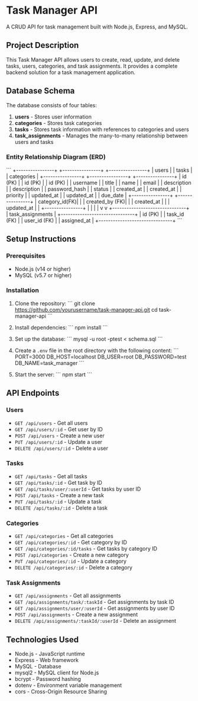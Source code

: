 # Task Manager API

A CRUD API for task management built with Node.js, Express, and MySQL.

## Project Description

This Task Manager API allows users to create, read, update, and delete tasks, users, categories, and task assignments. It provides a complete backend solution for a task management application.

## Database Schema

The database consists of four tables:

1. **users** - Stores user information
2. **categories** - Stores task categories
3. **tasks** - Stores task information with references to categories and users
4. **task_assignments** - Manages the many-to-many relationship between users and tasks

### Entity Relationship Diagram (ERD)

\`\`\`
+----------------+       +----------------+       +----------------+
|     users      |       |     tasks      |       |   categories   |
+----------------+       +----------------+       +----------------+
| id (PK)        |       | id (PK)        |       | id (PK)        |
| username       |       | title          |       | name           |
| email          |       | description    |       | description    |
| password_hash  |       | status         |       | created_at     |
| created_at     |       | priority       |       | updated_at     |
| updated_at     |       | due_date       |       +----------------+
+----------------+       | category_id(FK)|
        |                | created_by (FK)|
        |                | created_at     |
        |                | updated_at     |
        |                +----------------+
        |                        |
        |                        |
        v                        v
+-------------------------------+
|     task_assignments          |
+-------------------------------+
| id (PK)                       |
| task_id (FK)                  |
| user_id (FK)                  |
| assigned_at                   |
+-------------------------------+
\`\`\`

## Setup Instructions

### Prerequisites

- Node.js (v14 or higher)
- MySQL (v5.7 or higher)

### Installation

1. Clone the repository:
   \`\`\`
   git clone https://github.com/yourusername/task-manager-api.git
   cd task-manager-api
   \`\`\`

2. Install dependencies:
   \`\`\`
   npm install
   \`\`\`

3. Set up the database:
   \`\`\`
   mysql -u root -ptest < schema.sql
   \`\`\`

4. Create a `.env` file in the root directory with the following content:
   \`\`\`
   PORT=3000
   DB_HOST=localhost
   DB_USER=root
   DB_PASSWORD=test
   DB_NAME=task_manager
   \`\`\`

5. Start the server:
   \`\`\`
   npm start
   \`\`\`

## API Endpoints

### Users

- `GET /api/users` - Get all users
- `GET /api/users/:id` - Get user by ID
- `POST /api/users` - Create a new user
- `PUT /api/users/:id` - Update a user
- `DELETE /api/users/:id` - Delete a user

### Tasks

- `GET /api/tasks` - Get all tasks
- `GET /api/tasks/:id` - Get task by ID
- `GET /api/tasks/user/:userId` - Get tasks by user ID
- `POST /api/tasks` - Create a new task
- `PUT /api/tasks/:id` - Update a task
- `DELETE /api/tasks/:id` - Delete a task

### Categories

- `GET /api/categories` - Get all categories
- `GET /api/categories/:id` - Get category by ID
- `GET /api/categories/:id/tasks` - Get tasks by category ID
- `POST /api/categories` - Create a new category
- `PUT /api/categories/:id` - Update a category
- `DELETE /api/categories/:id` - Delete a category

### Task Assignments

- `GET /api/assignments` - Get all assignments
- `GET /api/assignments/task/:taskId` - Get assignments by task ID
- `GET /api/assignments/user/:userId` - Get assignments by user ID
- `POST /api/assignments` - Create a new assignment
- `DELETE /api/assignments/:taskId/:userId` - Delete an assignment

## Technologies Used

- Node.js - JavaScript runtime
- Express - Web framework
- MySQL - Database
- mysql2 - MySQL client for Node.js
- bcrypt - Password hashing
- dotenv - Environment variable management
- cors - Cross-Origin Resource Sharing
